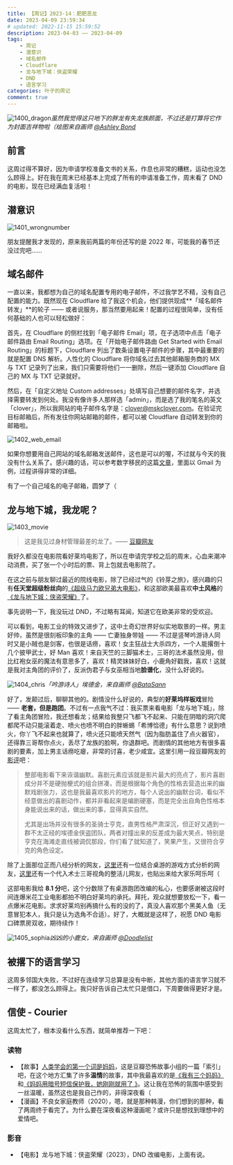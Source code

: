 ```yaml
---
title: 【周记】2023-14：肥肥恶龙
date: 2023-04-09 23:59:34
# updated: 2022-11-15 15:59:52
description: 2023-04-03 —— 2023-04-09
tags: 
    - 周记
    - 潜意识
    - 域名邮件
    - Cloudflare
    - 龙与地下城：侠盗荣耀
    - DND
    - 语言学习
categories: 叶子的周记
comment: true
---
```


![1400_dragon](/images/2023-04-Week-14/1400_dragon.jpg)_虽然我觉得这只地下的胖龙有失龙族颜面，不过还是打算将它作为封面吉祥物啦（绘图来自画师 [@Ashley Bond](https://twitter.com/apurplecheshire/)_

## 前言

这周过得不算好，因为申请学校准备文书的关系，作息也非常的糟糕，运动也没怎么顾得上。好在我在周末已经基本上完成了所有的申请准备工作，周末看了 DND 的电影，现在已经满血复活啦！

<!-- more -->

## 潜意识

![1401_wrongnumber](/images/2023-04-Week-14/1401_wrongnumber.jpg)

朋友提醒我才发现的，原来我前两篇的年份还写的是 2022 年，可能我的春节还没过完吧……

## 域名邮件

一直以来，我都想为自己的域名配置专用的电子邮件，不过我学艺不精，没有自己配置的能力。既然现在 Cloudflare 给了我这个机会，他们提供现成**「域名邮件转发」**的轮子 —— 或者说服务，那当然要用起来！配置的过程很简单，没有任何基础的人也可以轻松做好：

首先，在 Cloudflare 的侧栏找到「电子邮件 Email」项，在子选项中点击「电子邮件路由 Email Routing」选项。在「开始电子邮件路由 Get Started with Email Routing」的标题下，Cloudflare 列出了数条设置电子邮件的步骤，其中最重要的就是配置 DNS 解析。人性化的 Cloudflare 将你域名过去其他邮箱服务商的 MX 与 TXT 记录列了出来，我们只需要将他们一一删除，然后一键添加 Cloudflare 自己的 MX 与 TXT 记录就好。

然后，在「自定义地址 Custom addresses」处填写自己想要的邮件名字，并选择需要转发到何处。我没有像许多人那样选「admin」，而是选了我的笔名的英文「clover」，所以我网站的电子邮件名字是：clover@mskclover.com。在验证完目标邮箱后，所有发往你网站邮箱的邮件，都可以被 Cloudflare 自动转发到你的邮箱啦。

![1402_web_email](/images/2023-04-Week-14/1402_web_email.jpg)

如果你想要用自己网站的域名邮箱发送邮件，这也是可以的喔，不过就与今天的我没有什么关系了。感兴趣的话，可以参考数字移民的这篇[文章](https://blog.shuziyimin.org/1355/)，里面以 Gmail 为例，过程讲得非常的详细。

有了一个自己域名的电子邮箱，圆梦了（

## 龙与地下城，我龙呢？

![1403_movie](/images/2023-04-Week-14/1403_movie.jpg)

> 这是我见过身材管理最差的龙了。—— [豆瓣网友](https://www.douban.com/people/ycyang5321/)

我好久都没在电影院看好莱坞电影了，所以在申请完学校之后的周末，心血来潮冲动消费，买了张一个小时后的票、背上包就去电影院了。

在这之前与朋友聊过最近的院线电影，除了已经过气的《铃芽之旅》，感兴趣的只有**任天堂超级粉丝向**的[《超级马力欧兄弟大电影》](https://movie.douban.com/subject/27199894/)，和这部欧美最喜欢**中土风格**的[《龙与地下城：侠盗荣耀》](https://movie.douban.com/subject/26584673/)了。

事先说明一下，我没玩过 DND，不过略有耳闻，知道它在欧美非常的受欢迎。

可以看到，电影工业的特效又进步了，这中土奇幻世界好似实地取景的一样。男主好帅，虽然是很刻板印象的主角 —— 亡妻独身带娃 —— 不过是竖琴吟游诗人同时又是小贼也是剑客，也很是话痨，喜欢！女主狂战士大杀四方，一个人能撂倒十几个披甲武士，好 Man 喜欢！来自天竺的三脚猫术士，三哥的法术虽然没用，但比红袍女巫的魔法有意思多了，喜欢！精灵妹妹好白，小鹿角好戳我，喜欢！这就是我对主角团的评价了，反派伪君子与女巫相当地**脸谱化**，没什么好说的。

![1404_chris](/images/2023-04-Week-14/1404_chris.jpg)_「吟游诗人」埃德金，来自画师 [@BataSann](https://twitter.com/_batasann_/)_

好了，发颠过后，聊聊其他的。剧情没什么好说的，典型的**好莱坞样板戏**冒险 —— **老套，但是跑团**。不过有一点我气不过：我买票来看电影「龙与地下城」，除了看主角团冒险，我还想看龙；结果给我整只飞都飞不起来、只能在阴暗的洞穴爬都爬不动只能滚着走、喷火也喷不明白的胖蜥蜴「希博恰德」有什么意思？说到喷火，你丫飞不起来也就算了，喷火还只能喷天然气（因为脂肪盖住了点火器官），还得靠三哥帮你点火，丢尽了龙族的脸啊，你退群吧。而剧情的其他地方有很多喜剧的要素，加上男主话痨吃瘪，非常的讨喜，老少咸宜。这里引用一段豆瓣网友的[影评](https://movie.douban.com/review/15074842/)吧：

> 整部电影看下来诙谐幽默。喜剧元素应该就是影片最大的亮点了，影片喜剧成分并不是硬抛梗式的组合拼凑，而是根据每个角色的性格去营造出来的幽默戏剧张力，这也是我最喜欢影片的地方，每个人说出的幽默台词，看似不经意做出的喜剧动作，都并非看起来是编剧硬塞，而是完全出自角色性格本身能说出来的话，做出来的事，显得真实自然。
>
> 尤其是出场并没有很多的圣骑士亨克，直男性格严肃深沉，但正好又遇到一群不太正经的埃德金侠盗团队，两者对撞出来的反差成为最大笑点，特别是亨克在海滩走直线被调侃那段，你们看了就知道了，笑果产生，又很符合亨克的角色设定。

除了上面那位正而八经分析的网友，[这里](https://movie.douban.com/review/15075552/)还有一位结合桌游的游戏方式分析的网友，[这里](https://movie.douban.com/review/15076305/)还有一个代入术士三哥视角的整活儿网友，也贴出来给大家乐呵乐呵（

这部电影我给 **8.1 分**吧，这个分数除了有桌游跑团改编的私心，也要感谢被这段时间连爆米花工业电影都拍不明白好莱坞的承托。拜托，观众就想要放松一下，看一点爆米花电影。求求好莱坞别再搞什么有的没的了，真没人喜欢那个黑美人鱼（无意冒犯本人，我只是认为选角不合适）。好了，大概就是这样了，祝愿 DND 电影口碑票房双收，期待续作！

![1405_sophia](/images/2023-04-Week-14/1405_sophia.jpg)_凶凶的小鹿女，来自画师 [@Doodlelist](https://twitter.com/doodle_list/)_

## 被撂下的语言学习

这周多邻国大失败，不过好在连续学习总算是没有中断，其他方面的语言学习就不一样了，都没怎么顾得上。我只好告诉自己太忙只是借口，下周要做得更好才是。

## 信使 - Courier

这周太忙了，根本没看什么东西，就简单推荐一下吧：

### 读物

- 【故事】[人类学会的第一个词是妈妈](https://www.douban.com/group/topic/285543746/)，这是豆瓣恐怖故事小组的一篇「索引」吧，在这个地方汇集了许多**温情**的故事，其中我最喜欢的是[《我有三个妈妈》](https://www.douban.com/group/topic/210810746/)和[《妈妈用暗号短信保护我，她刚刚就用了 》](https://www.douban.com/group/topic/259568136/)。这让我在恐怖的氛围中感受到一丝温暖，虽然这也是我自己作的，非得深夜看（
- 【漫画】不良女家庭教师（2020），嗯，就是那种韩漫，你们想到的那种，看了两周终于看完了。为什么要在深夜看这种漫画呢？或许只是想找到理想中的爱情吧。

### 影音

- 【电影】龙与地下城：侠盗荣耀（2023），DND 改编电影，上面有说。

